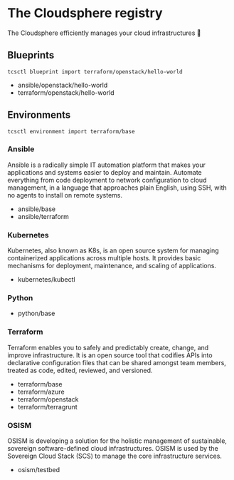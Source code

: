 # The Cloudsphere registry

The Cloudsphere efficiently manages your cloud infrastructures 🚀

## Blueprints

```
tcsctl blueprint import terraform/openstack/hello-world
```

* ansible/openstack/hello-world
* terraform/openstack/hello-world

## Environments

```
tcsctl environment import terraform/base
```

### Ansible

Ansible is a radically simple IT automation platform that makes your
applications and systems easier to deploy and maintain. Automate everything
from code deployment to network configuration to cloud management, in a
language that approaches plain English, using SSH, with no agents to install
on remote systems.

* ansible/base
* ansible/terraform

### Kubernetes

Kubernetes, also known as K8s, is an open source system for managing containerized
applications across multiple hosts. It provides basic mechanisms for deployment,
maintenance, and scaling of applications.

* kubernetes/kubectl

### Python

* python/base

### Terraform

Terraform enables you to safely and predictably create, change, and improve infrastructure.
It is an open source tool that codifies APIs into declarative configuration files that can
be shared amongst team members, treated as code, edited, reviewed, and versioned.

* terraform/base
* terraform/azure
* terraform/openstack
* terraform/terragrunt

### OSISM

OSISM is developing a solution for the holistic management of sustainable, sovereign
software-defined cloud infrastructures. OSISM is used by the Sovereign Cloud Stack (SCS)
to manage the core infrastructure services.

* osism/testbed
